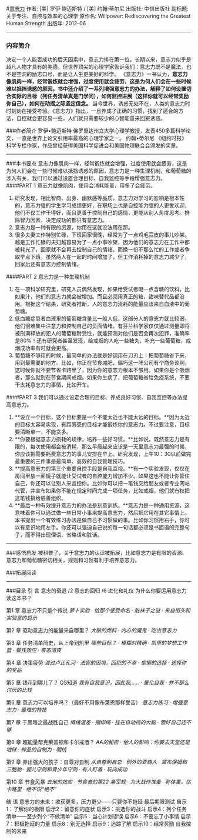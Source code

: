 #[意志力](https://https://book.douban.com/subject/10773358/)
作者:  [美] 罗伊·鲍迈斯特 / [美] 约翰·蒂尔尼 
出版社: 中信出版社
副标题: 关于专注、自控与效率的心理学
原作名: Willpower: Rediscovering the Greatest Human Strength
出版年: 2012-06
***
### 内容简介
决定一个人能否成功的后天因素中，意志力排在第一位。长期以来，意志力似乎是超凡人物才具有的美德。但世界顶尖的心理学家告诉我们：意志力既不是魔法，也不是空洞的励志口号，而是让人生更美好的科学。
《意志力》一书认为，**意志力像肌肉一样，经常锻炼就会增强，过度使用就会疲劳，这是为何人们会在一些时候难以抵挡诱惑的原因。书中还介绍了一系列增强意志力的办法，解释了如何设置切合实际的目标（列任务清单真是门学问），如何监控进展（这样你就可以经常奖励你自己），如何在动摇之际坚定信念。**
当今世界，诱惑无处不在，人类的意志力时时刻刻在接受考验。《意志力》指出，一旦养成了正确的习惯，找到了适合的方法，自控就会更容易一些，人们就只需要较少的心智能量来回避诱惑。

###作者简介 
罗伊•鲍迈斯特 佛罗里达州立大学心理学教授，发表450多篇科学论文，一直是世界上论文引用率最高的心理学家之一。
约翰•蒂尔尼 《纽约时报》科学专栏作家，作品曾经获得美国科学促进会和美国物理联合会颁发的奖章。

***
###本书要点
意志力像肌肉一样，经常锻炼就会增强，过度使用就会疲劳，这是为何人们会在一些时候难以抵挡诱惑的原因，意志力是一种生理机制，和葡萄糖的涉入有关，我们可以通过设置合理目标、自我监控等手段增强意志力。
####PART 1  意志力就像肌肉，使用会消耗能量，用多了会疲劳。
1. 研究发现，相比智商、出身、幽默感等品质，意志力对学习的影响是根本性的，意志力强的学生学习成绩更好，在职场上也是自控能力强的人更受欢迎，他们不仅工作干得好，而且更善于控制自己的感情，更能从别人角度思考。排除智力因素，决定成功的都只有意志力。
2. 意志力是一种有限的资源，你用在这就没法用在那。
3. 很多夫妻工作特别忙碌，下班回家很晚，经常为了一点鸡毛蒜皮的事儿吵架。越是工作忙碌的夫妇越容易为了一点小事吵架，因为他们的意志力在工作中都被耗光了，回家就不会再去控制自己的情绪。而换一份不那么忙的工作或者争取早点下班，虽然两人在一起的时间增加了，但工作消耗掉的意志力减少了，回家后还有意志力控制情绪。

####PART 2  意志力是一种生理机制
1. 在一项科学研究里，研究人员偶然发现，如果给受试者喝一点含糖的饮料，比如果汁，他们的意志力就会被增加。而且必须用真正的糖，甜味替代品都没用。根据这个结果，研究者推断，人的意志力消耗的能量应该来自血液中的葡萄糖。
2. 低血糖症患者血液里的葡萄糖含量比一般人低，这部分人的意志力就比较弱，他们很难集中注意力和控制自己的负面情绪。有芬兰科学家仅仅通过测量即将被刑满释放的犯人的葡萄糖耐受性，就能预测对他们是否会再次犯罪，准确率是80%！还有研究者甚至发现，给戒烟的人吃一些糖丸，补充一些葡萄糖，戒烟成功率有时就会更高。
3. 葡萄糖不够用的时候，最简单的办法就是好钢用在刀刃上：把葡萄糖省下来，用到最需要的地方。比如，你正在节食减肥，偏巧这一阵公司有个商务谈判，这时候你就不要节省卡路里了，因为你的意志力根本不够用。如果你是个吸烟者，那么就别在节食期间戒烟。如果你生病了，把葡萄糖省给免疫系统，不要干太耗意志力的事情，比如开车。

####PART 3  我们可以通过设定合理的目标、养成良好习惯、自我监控等办法提高意志力。
1. **设立一个目标，这个目标要是一个不能太近也不能太远的目标。**因为太近的目标太容易实现，有距离感的目标才能锻炼你的意志力。不过要注意，目标要清晰单一，不能贪多。
2. **你要根据意志力损耗的规律，培养一些好习惯。**比如说，既然意志力是有限的，每次使用都会被消耗，那么早晨起来应该是一天里意志力最强的时候，你应该把需要耗费意志力的事儿安排在早上。研究发现，上午10：30以前做完最重要的三件事是最简单、高效的自我管理技巧。
3. **提高意志力的第三个重要自控手段是自我监视。**有一个实验发现，仅仅在房间里放一面镜子就能让受试者的自控能力增加不少。如果这也不能让你管住自己，你还可以让别人来监控你。比如你可以把一笔钱交给朋友或者专业网站代管，并宣布如果你不能在规定时间完成一项任务，比如戒烟，他们就有权把这笔钱捐给慈善组织。
4. **最后一种有效提升意志力的办法是刻意训练。**意志力是一种通用资源，这意味着你可以通过做一些日常小事来提高意志力，然后把它用在其它事情上。本书提出一个有效练习办法是做自己不习惯做的事。比如你习惯用右手，你可以有意识地用左手。你还可以强迫自己说的每一句话都必须是书面语的完整句子，而不得出现俚语、省略语和脏话。
***
###感悟启发
被科普了，关于意志力的认识被拓展，比如意志力是有限的资源、意志力和葡萄糖密切相关，规则和习惯有利于培养意志力。

###拓展阅读

***
###目录
引 言
意志的衰退 /2
意志的回归 /6
进化和礼仪
为什么你要运用意志力读这本书？

第1 章 意志力不只是个传说
*萝卜实验 · 给那个感受命名 · 脏袜子之谜 · 来自街头和实验室的启示*

第2 章 驱动意志力的能量来自哪里？
*大脑的燃料 · 内心的魔鬼 · 吃出意志力*

第3 章 任务清单简史，从上帝到凯里
*哪些目标？ · 模糊对精确 · 凯里的梦想工作篮 · 蔡氏效应 · 零态清爽*

第4 章 决策疲劳
*渡过卢比孔河 · 法官的困境，囚犯的不幸 · 偷懒的选择 · 选择你的奖品*

第5 章 钱花到哪儿了？ QS知道
*我有自我意识，因此我…… · 量化自我 · 并不那么讨厌的比较*

第6 章 意志力可以培养吗？（最好不用像布莱恩那样受苦）
*意志力练习 · 增强意志力 · 最难的特技*

第7 章 于黑暗之最战胜自己
*情绪温差 · 捆绑绳 · 挂在自动挡的大脑 · 管好自己还不够*

第8 章 超能量帮克莱普顿和卡尔戒酒？
*AA的秘密 · 他人的影响：你要去天堂还是地狱 · 神圣的自制力 · 明线*

第9 章 养出强大的孩子：自尊对自制
*从自尊到自恋 · 例外的亚裔人 · 黛布保姆和三胞胎 · 婴儿守则和青少年守则 · 有人盯着 · 玩向成功*

第10 章 节食风暴
*去他的效应 · 节食者的第22 条军规 · 为大战作准备 · 称体重，估卡路里 · 绝不说“绝不”*

结 语 意志力的未来：收获更多，压力更少——只要你不拖延
最后期限测试
启示1：了解你的极限
启示2：留意你的症状
启示3：挑选你的战斗
启示4：列个任务清单——至少列个“不做清单”
启示5：当心计划谬误
启示6：不要忘了小事情
启示7：积极拖延的力量
启示8：别无选择
启示9：追踪了解
启示10：经常奖励
自我控制的未来